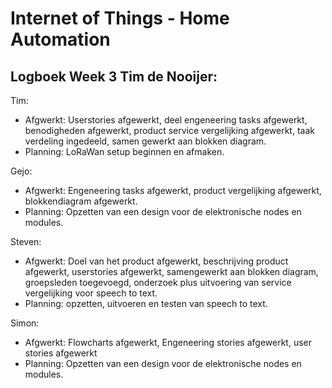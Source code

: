 # Internet of Things - Home Automation

## Logboek Week 3 Tim de Nooijer: 

Tim:
- Afgwerkt: Userstories afgewerkt, deel engeneering tasks afgewerkt, benodigheden afgewerkt, product service vergelijking afgewerkt, taak verdeling ingedeeld, samen gewerkt aan blokken diagram.
- Planning: LoRaWan setup beginnen en afmaken.

Gejo:
- Afgwerkt: Engeneering tasks afgewerkt, product vergelijking afgewerkt, blokkendiagram afgewerkt.
- Planning: Opzetten van een design voor de elektronische nodes en modules.

Steven:
- Afgwerkt: Doel van het product afgewerkt, beschrijving product afgewerkt, userstories afgewerkt, samengewerkt aan blokken diagram, groepsleden toegevoegd, onderzoek plus uitvoering van service vergelijking voor speech to text.
- Planning: opzetten, uitvoeren en testen van speech to text.

Simon:
- Afgwerkt: Flowcharts afgewerkt, Engeneering stories afgewerkt, user stories afgewerkt
- Planning: Opzetten van een design voor de elektronische nodes en modules.

